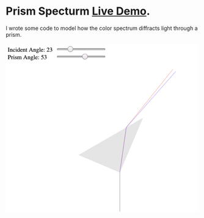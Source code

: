 # Prism Specturm [Live Demo](https://ccorcos.github.io/prism-specturm/).

I wrote some code to model how the color spectrum diffracts light through a prism.

![](demo.gif)

